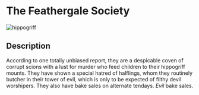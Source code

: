 <!-- TITLE: Feathergale Society -->
<!-- SUBTITLE: A quick summary of Feathergale Society -->

# The Feathergale Society
![hippogriff](https://i.imgur.com/gYG7KC3.jpg)
## Description
According to one totally unbiased report, they are a despicable coven of corrupt scions with a lust for murder who feed children to their hippogriff mounts. They have shown a special hatred of halflings, whom they routinely butcher in their tower of evil, which is only to be expected of filthy devil worshipers. They also have bake sales on alternate tendays. *Evil* bake sales.